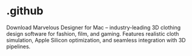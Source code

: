 # .github
Download Marvelous Designer for Mac – industry-leading 3D clothing design software for fashion, film, and gaming. Features realistic cloth simulation, Apple Silicon optimization, and seamless integration with 3D pipelines.  
